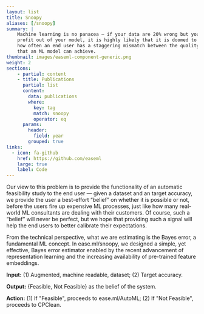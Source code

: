 ```yaml
---
layout: list
title: Snoopy
aliases: [/snoopy]
summary: |
    Machine learning is no panacea — if your data are 20% wrong but you are hoping for 90% accuracy to make a
    profit out of your model, it is highly likely that it is doomed to fail. In our experience, we were surprised by
    how often an end user has a staggering mismatch between the quality of their data an the expectation of the accuracy
    that an ML model can achieve.
thumbnail: images/easeml-component-generic.png
weight: 2
sections:
    - partial: content
    - title: Publications
      partial: list
      content:
        data: publications
        where:
          key: tag
          match: snoopy
          operator: eq
      params:
        header:
          field: year
        grouped: true
links:
  - icon: fa-github
    href: https://github.com/easeml
    large: true
    label: Code
---
```


Our view to this problem is to provide the functionality of an automatic feasibility study to the end user — given a dataset and an target accuracy, we provide the user a best-​effort “belief” on whether it is possible or not, before the users fire up expensive ML processes, just like how many real-​world ML consultants are dealing with their customers. Of course, such a “belief” will never be perfect, but we hope that providing such a signal will help the end users to better calibrate their expectations.

From the technical perspective, what we are estimating is the Bayes error, a fundamental ML concept. In ease.ml/snoopy, we designed a simple, yet effective, Bayes error estimator enabled by the recent advancement of representation learning and the increasing availability of pre-​trained feature embeddings.

**Input:** (1) Augmented, machine readable, dataset; (2) Target accuracy.

**Output:** {Feasible, Not Feasible} as the belief of the system.

**Action:** (1) If "Feasible", proceeds to ease.ml/AutoML; (2) If "Not Feasible", proceeds to CPClean.
